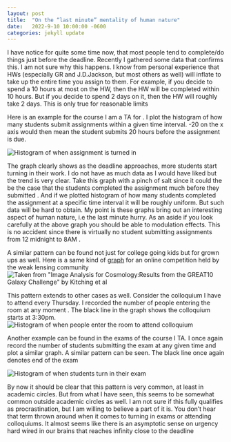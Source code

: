```yaml
---
layout: post
title:  "On the “last minute” mentality of human nature"
date:   2022-9-10 10:00:00 -0600
categories: jekyll update
---
```

I have notice for quite some time now, that most people tend to complete/do things just before the deadline. Recently I gathered some data that confirms this. I am not sure why this happens. I know from personal experience that HWs (especially GR and J.D.Jackson, but most others as well) will inflate to take up the entire time you assign to them. For example, if you decide to spend a 10 hours at most on the HW, then the HW will be completed within 10 hours. But if you decide to spend 2 days on it, then the HW will roughly take 2 days. This is only true for reasonable limits 

Here is an example for the course I am a TA for . I plot the histogram of how many students submit assignments within a given time interval. -20 on the x axis would then mean the student submits 20 hours before the assignment is due. 

![Histogram of when assignment is turned in]({{site.url}}{{site.baseurl}}/images/last_minute_imgs/assignment.png)

The graph clearly shows as the deadline approaches, more students start turning in their work. I do not have as much data as I would have liked but the trend is very clear. Take this graph with a pinch of salt since it could the be the case that the students completed the assignment much before they submitted . And if we plotted histogram of how many students completed the assignment at a specific time interval it will be roughly uniform. But such data will be hard to obtain. My point is these graphs bring out an interesting aspect of human nature, i.e the last minute hurry. As an aside if you look carefully at the above graph you  should be able to modulation effects. This is no accident since there is virtually no student submitting assignments from 12 midnight to 8AM . 

A similar pattern can be found not just for college going kids but for grown ups as well. Here is a same kind of [graph](https://arxiv.org/pdf/1202.5254.pdf) for an online competition held by the weak lensing community 
![Taken from "Image Analysis for Cosmology:Results from the GREAT10 Galaxy Challenge" by Kitching et al]({{site.url}}{{site.baseurl}}/images/last_minute_imgs/great_challenge.png)

This pattern extends to other cases as well. Consider the colloquium I have to attend every Thursday. I recorded the number of people entering the room at any moment . The black line in the graph shows the colloquium starts at 3:30pm. 
![Histogram of when people enter the room to attend colloquium]({{site.url}}{{site.baseurl}}/images/last_minute_imgs/coll24Mar22.png)


Another example can be found in the exams of the course I TA. I once again record the number of students submitting the exam at any given time and plot a similar graph. A similar pattern can be seen. The black line once again denotes end of the exam 

![Histogram of when students turn in their exam]({{site.url}}{{site.baseurl}}/images/last_minute_imgs/exams.png)

By now it should be clear that this pattern is very common, at least in academic circles. But from what I have seen, this seems to be somewhat common outside academic circles as well. I am not sure if this fully qualifies as procrastination, but I am willing to believe a part of it is. You don’t hear that term thrown around when it comes to turning in exams or attending colloquiums. It almost seems like there is an asymptotic sense on urgency hard wired in our brains that reaches infinity close to the deadline





